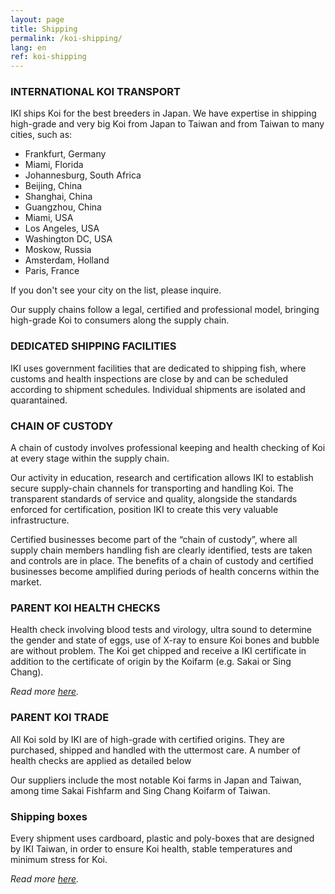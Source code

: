```yaml
---
layout: page
title: Shipping
permalink: /koi-shipping/
lang: en
ref: koi-shipping
---
```


### INTERNATIONAL KOI TRANSPORT

IKI ships Koi for the best breeders in Japan. We have expertise in shipping high-grade and very big Koi from Japan to Taiwan and from Taiwan to many cities, such as:

- Frankfurt, Germany
- Miami, Florida
- Johannesburg, South Africa
- Beijing, China
- Shanghai, China
- Guangzhou, China
- Miami, USA
- Los Angeles, USA
- Washington DC, USA
- Moskow, Russia
- Amsterdam, Holland
- Paris, France

If you don't see your city on the list, please inquire.

Our supply chains follow a legal, certified and professional model, bringing high-grade Koi to consumers along the supply chain.

### DEDICATED SHIPPING FACILITIES

IKI uses government facilities that are dedicated to shipping fish, where customs and health inspections are close by and can be scheduled according to shipment schedules. Individual shipments are isolated and quarantained.


### CHAIN OF CUSTODY

A chain of custody involves professional keeping and health checking of Koi at every stage within the supply chain.

Our activity in education, research and certification allows IKI to establish secure supply-chain channels for transporting and handling Koi. The transparent standards of service and quality, alongside the standards enforced for certification, position IKI to create this very valuable infrastructure.

Certified businesses become part of the “chain of custody”, where all supply chain members handling fish are clearly identified, tests are taken and controls are in place. The benefits of a chain of custody and certified businesses become amplified during periods of health concerns within the market.

### PARENT KOI HEALTH CHECKS

Health check involving blood tests and virology, ultra sound to determine the gender and state of eggs, use of X-ray to ensure Koi bones and bubble are without problem. The Koi get chipped and receive a IKI certificate in addition to the certificate of origin by the Koifarm (e.g. Sakai or Sing Chang).

_Read more [here](http://koi-institute.com/koi-health-certification/)._

### PARENT KOI TRADE

All Koi sold by IKI are of high-grade with certified origins. They are purchased, shipped and handled with the uttermost care. A number of health checks are applied as detailed below

Our suppliers include the most notable Koi farms in Japan and Taiwan, among time Sakai Fishfarm and Sing Chang Koifarm of Taiwan.

### Shipping boxes

Every shipment uses cardboard, plastic and poly-boxes that are designed by IKI Taiwan, in order to ensure Koi health, stable temperatures and minimum stress for Koi.


_Read more [here](http://koi-institute.com/koi-breeders/)._

